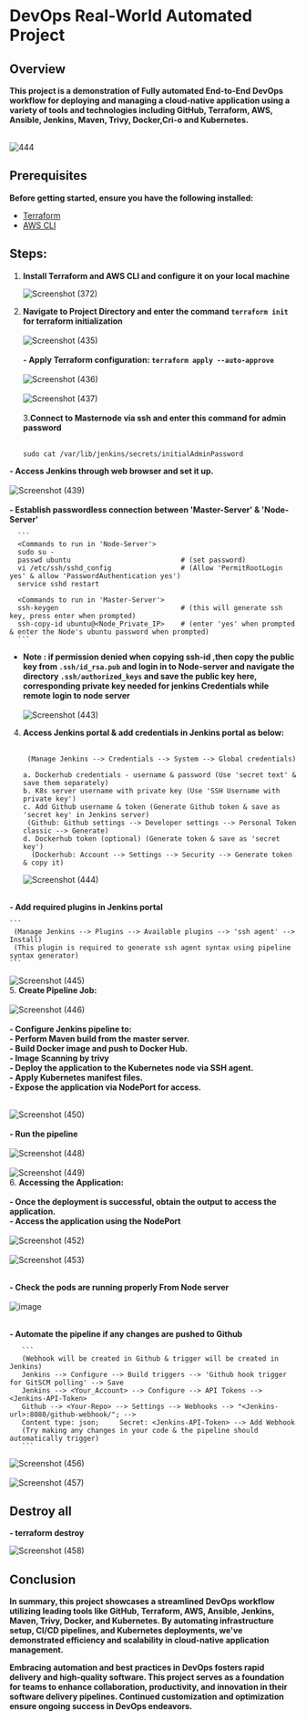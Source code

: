 # DevOps Real-World Automated Project

## Overview

**This project is a demonstration of Fully automated End-to-End DevOps workflow for deploying and managing a cloud-native application using a variety of tools and technologies including GitHub, Terraform, AWS, Ansible, Jenkins, Maven, Trivy, Docker,Cri-o and Kubernetes.** <br><br>

![444](https://github.com/safuvanh/DevOps_Main_Project-1/assets/156053146/a06591b0-6dae-4ede-9f49-f2b1bbb81eff)





## Prerequisites

**Before getting started, ensure you have the following installed:**

- [Terraform](https://www.terraform.io/)
- [AWS CLI](https://aws.amazon.com/cli/)
  
## Steps:

1.  **Install Terraform and AWS CLI and configure it on your local machine**

    ![Screenshot (372)](https://github.com/safuvanh/DevOps_Main_Project-1/assets/156053146/223b743a-5382-4091-9157-00e16c775d59)

2. **Navigate to Project Directory and enter the command `terraform init` for terraform initialization**
     <br><br>
    ![Screenshot (435)](https://github.com/safuvanh/DevOps_Main_Project-1/assets/156053146/7e1352cd-439b-40b9-9458-f31a695ab5d8)
     <br><br>
  **- Apply Terraform configuration: `terraform apply --auto-approve`**
     <br><br>
    ![Screenshot (436)](https://github.com/safuvanh/DevOps_Main_Project-1/assets/156053146/f87d43c3-3663-4d13-8962-996ef577a92e)
     <br><br>
    ![Screenshot (437)](https://github.com/safuvanh/DevOps_Main_Project-1/assets/156053146/804f1a28-645a-4a80-8704-1740abf15d9f)
     <br><br>
3.**Connect to Masternode  via ssh and enter this command for admin password**<br><br>
                                                                    
     ```
     sudo cat /var/lib/jenkins/secrets/initialAdminPassword
     ```
  **- Access Jenkins through web browser and set it up.** <br><br>
   ![Screenshot (439)](https://github.com/safuvanh/DevOps_Main_Project-1/assets/156053146/398aefe8-45d3-475d-a678-3a7bf8f221ff)<br><br>
  **- Establish passwordless connection between 'Master-Server' & 'Node-Server'**

      ```
      <Commands to run in 'Node-Server'>
      sudo su -
      passwd ubuntu                           # (set password)
      vi /etc/ssh/sshd_config                 # (Allow 'PermitRootLogin yes' & allow 'PasswordAuthentication yes')
      service sshd restart

      <Commands to run in 'Master-Server'>
      ssh-keygen                              # (this will generate ssh key, press enter when prompted)
      ssh-copy-id ubuntu@<Node_Private_IP>    # (enter 'yes' when prompted & enter the Node's ubuntu password when prompted)
      ```
 - **Note : if permission denied when copying ssh-id ,then copy the public key from `.ssh/id_rsa.pub`  and login in to Node-server  and navigate the directory `.ssh/authorized_keys` and save the public key here, corresponding private key needed for jenkins Credentials while remote login to node server**
      <br><br>
   ![Screenshot (443)](https://github.com/safuvanh/DevOps_Main_Project-1/assets/156053146/fb425ae3-d0c1-4b79-8974-2473711d49c0)
 
4. **Access Jenkins portal & add credentials in Jenkins portal as below:** <br><br>
     ``` 
      (Manage Jenkins --> Credentials --> System --> Global credentials)

     a. Dockerhub credentials - username & password (Use 'secret text' & save them separately)
     b. K8s server username with private key (Use 'SSH Username with private key')
     c. Add Github username & token (Generate Github token & save as 'secret key' in Jenkins server)
      (Github: Github settings --> Developer settings --> Personal Token classic --> Generate)
     d. Dockerhub token (optional) (Generate token & save as 'secret key')
       (Dockerhub: Account --> Settings --> Security --> Generate token & copy it)

     ```
    ![Screenshot (444)](https://github.com/safuvanh/DevOps_Main_Project-1/assets/156053146/5e2b4080-163c-419b-b5e2-103cd993747a)<br><br>

 **- Add required plugins in Jenkins portal**
     
    ```
     (Manage Jenkins --> Plugins --> Available plugins --> 'ssh agent' --> Install)
     (This plugin is required to generate ssh agent syntax using pipeline syntax generator)
    ```
   ![Screenshot (445)](https://github.com/safuvanh/DevOps_Main_Project-1/assets/156053146/8624c810-3a26-4159-8e97-1f316643c4f3)
      <br>
5. **Create Pipeline Job:** <br><br>
   ![Screenshot (446)](https://github.com/safuvanh/DevOps_Main_Project-1/assets/156053146/9d7b4bc3-4284-4569-9e05-7c08d2b0a4ad)
     <br><br>
    **- Configure Jenkins pipeline to:** <br>
      **- Perform Maven build from the master server.** <br>
      **- Build Docker image and push to Docker Hub.** <br>
      **- Image Scanning by trivy** <br>
      **- Deploy the application to the Kubernetes node via SSH agent.** <br>
      **- Apply Kubernetes manifest files.** <br>
      **- Expose the application via NodePort for access.** <br><br>
    
   ![Screenshot (450)](https://github.com/safuvanh/DevOps_Main_Project-1/assets/156053146/93b5e858-50da-4337-956b-c0d6dfda9670)<br><br>
  **- Run the pipeline** <br><br>
    ![Screenshot (448)](https://github.com/safuvanh/DevOps_Main_Project-1/assets/156053146/04b76049-9a1c-4974-89fa-c80d51c3c3fc)
      <br><br>
    ![Screenshot (449)](https://github.com/safuvanh/DevOps_Main_Project-1/assets/156053146/b457ccda-5f2a-45b7-9423-dc517d8fc0a5)<br>
6. **Accessing the Application:** <br><br>
    **- Once the deployment is successful, obtain the output to access the application.** <br>
    **- Access the application using the NodePort** <br><br>
    ![Screenshot (452)](https://github.com/safuvanh/DevOps_Main_Project-1/assets/156053146/c57a0023-a9ab-446e-aa6b-220952be40a6)<br><br>
    ![Screenshot (453)](https://github.com/safuvanh/DevOps_Main_Project-1/assets/156053146/dfc957c9-0dd9-4b94-a0e7-127163049ca9)<br><br>

   **- Check the pods are running properly From Node server** <br><br>
    ![image](https://github.com/safuvanh/DevOps_Main_Project-1/assets/156053146/84b3dae5-2232-45a2-9690-c3ad066b2a96)<br><br>

       
  **- Automate the pipeline if any changes are pushed to Github**
   
       ```
       (Webhook will be created in Github & trigger will be created in Jenkins)
       Jenkins --> Configure --> Build triggers --> 'Github hook trigger for GitSCM polling' --> Save
       Jenkins --> <Your_Account> --> Configure --> API Tokens --> <Jenkins-API-Token>
       Github --> <Your-Repo> --> Settings --> Webhooks --> "<Jenkins-url>:8080/github-webhook/"; -->
       Content type: json;     Secret: <Jenkins-API-Token> --> Add Webhook
       (Try making any changes in your code & the pipeline should automatically trigger)
       ```
       
  ![Screenshot (456)](https://github.com/safuvanh/DevOps_Main_Project-1/assets/156053146/f9545d91-564e-44d8-b65d-0775dd907c9e)
       <br><br>
  ![Screenshot (457)](https://github.com/safuvanh/DevOps_Main_Project-1/assets/156053146/ae5bd8b7-c963-4a71-b31f-d2d6a5b88dda)
       <br>
 ## Destroy all

  **- terraform destroy**

  ![Screenshot (458)](https://github.com/safuvanh/DevOps_Main_Project-1/assets/156053146/1f486feb-8013-4251-8bec-b7137a935f9c)
   
  ## Conclusion

   **In summary, this project showcases a streamlined DevOps workflow utilizing leading tools like GitHub, Terraform, AWS, Ansible, Jenkins, Maven, Trivy, Docker, and Kubernetes. By automating infrastructure setup, CI/CD pipelines, and Kubernetes deployments, we've demonstrated efficiency and scalability in cloud-native application management.**
       <p>
   **Embracing automation and best practices in DevOps fosters rapid delivery and high-quality software. This project serves as a foundation for teams to enhance collaboration, productivity, and innovation in their software delivery pipelines. Continued customization and optimization ensure ongoing success in DevOps endeavors.**
   
  


       
  




      
     
 

  


   



